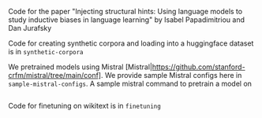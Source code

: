 Code for the paper "Injecting structural hints: Using language models to study inductive biases in language learning" by Isabel Papadimitriou and Dan Jurafsky

Code for creating synthetic corpora and loading into a huggingface dataset is in `synthetic-corpora`

We pretrained models using Mistral [Mistral|https://github.com/stanford-crfm/mistral/tree/main/conf]. We provide sample Mistral configs here in `sample-mistral-configs`. A sample mistral command to pretrain a model on 

```CUDA_VISIBLE_DEVICES=0 python train.py --config conf/mistral-small.yaml --nnodes 1 --nproc_per_node 1 --training_arguments.fp16 true --training_arguments.per_device_train_batch_size 64 --dataset.name mixed-parens0.01_vocab500-zipf --run_id mixed-parens0.01_vocab50K-zipf
```

Code for finetuning on wikitext is in `finetuning`

